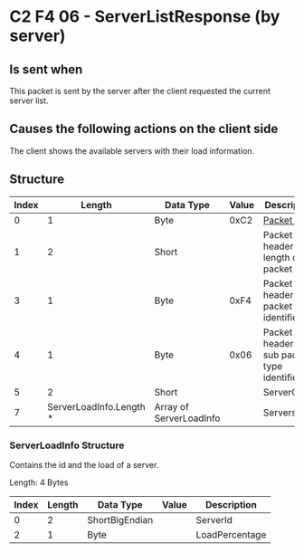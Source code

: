 # C2 F4 06 - ServerListResponse (by server)

## Is sent when

This packet is sent by the server after the client requested the current server list.

## Causes the following actions on the client side

The client shows the available servers with their load information.

## Structure

| Index | Length | Data Type | Value | Description |
|-------|--------|-----------|-------|-------------|
| 0 | 1 |   Byte   | 0xC2  | [Packet type](PacketTypes.md) |
| 1 | 2 |    Short   |      | Packet header - length of the packet |
| 3 | 1 |    Byte   | 0xF4  | Packet header - packet type identifier |
| 4 | 1 |    Byte   | 0x06  | Packet header - sub packet type identifier |
| 5 | 2 | Short |  | ServerCount |
| 7 | ServerLoadInfo.Length *  | Array of ServerLoadInfo |  | Servers |

### ServerLoadInfo Structure

Contains the id and the load of a server.

Length: 4 Bytes

| Index | Length | Data Type | Value | Description |
|-------|--------|-----------|-------|-------------|
| 0 | 2 | ShortBigEndian |  | ServerId |
| 2 | 1 | Byte |  | LoadPercentage |